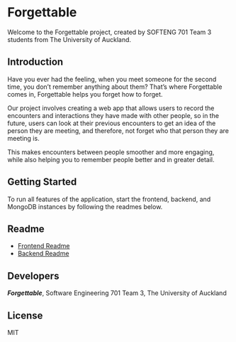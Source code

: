 # Forgettable

Welcome to the Forgettable project, created by SOFTENG 701 Team 3 students from The University of Auckland.

## Introduction

Have you ever had the feeling, when you meet someone for the second time, you don’t remember anything about them? That’s where Forgettable comes in, Forgettable helps you forget how to forget.

Our project involves creating a web app that allows users to record the encounters and interactions they have made with other people, so in the future, users can look at their previous encounters to get an idea of the person they are meeting, and therefore, not forget who that person they are meeting is.

This makes encounters between people smoother and more engaging, while also helping you to remember people better and in greater detail.


## Getting Started

To run all features of the application, start the frontend, backend, and MongoDB instances by following the readmes below.

## Readme

- [Frontend Readme](./forgettable-frontend/)
- [Backend Readme](./backend/)

## Developers
_**Forgettable**_, Software Engineering 701 Team 3, The University of Auckland

## License
MIT

